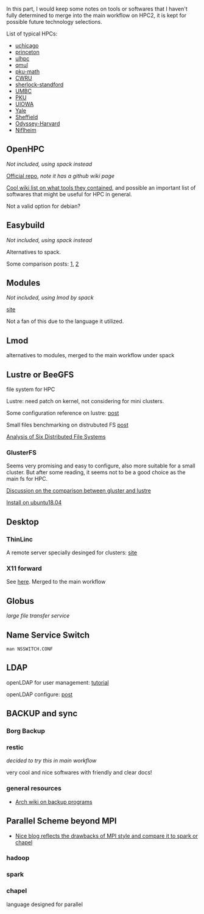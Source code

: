 In this part, I would keep some notes on tools or softwares that I haven't fully determined to merge into the main workflow on HPC2, it is kept for possible future technology selections.

List of typical HPCs:

*  [uchicago](https://rcc.uchicago.edu/docs/software/modules/index.html)
*  [princeton](https://researchcomputing.princeton.edu/software)
*  [ulhpc](https://ulhpc-tutorials.readthedocs.io/en/latest/)
*  [qmul](https://docs.hpc.qmul.ac.uk/)
*  [pku-math](http://bicmr.pku.edu.cn/~wenzw/pages/softwares.html)
*  [CWRU](https://sites.google.com/a/case.edu/hpc-upgraded-cluster/available-software)
*  [sherlock-standford](https://www.sherlock.stanford.edu/)
*  [UMBC](https://hpcf.umbc.edu/)
*  [PKU](http://hpc.pku.edu.cn/)
*  [UIOWA](https://wiki.uiowa.edu/display/hpcdocs)
*  [Yale](https://docs.ycrc.yale.edu/clusters-at-yale/)
*  [Sheffield](http://docs.hpc.shef.ac.uk/)
*  [Odyssey-Harvard](https://www.rc.fas.harvard.edu/resources/odyssey-architecture/)
*  [Niflheim](https://wiki.fysik.dtu.dk/niflheim/niflheim)

## OpenHPC

*Not included, using spack instead*

[Official repo](https://github.com/openhpc/ohpc/), *note it has a github wiki page*

[Cool wiki list on what tools they contained](https://github.com/openhpc/ohpc/wiki/Component-List-v1.3.7), and possible an important list of softwares that might be useful for HPC in general.

Not a valid option for debian?

## Easybuild

*Not included, using spack instead*

Alternatives to spack.

Some comparison posts: [1](https://groups.io/g/OpenHPC-users/topic/transistion_ohpc_to/265274?p=,,,20,0,0,0::recentpostdate%2Fsticky,,,20,1,0,265274), [2](https://github.com/spack/spack/issues/2115)

## Modules

*Not included, using lmod by spack*

[site](http://modules.sourceforge.net/)

Not a fan of this due to the language it utilized.

## Lmod

alternatives to modules, merged to the main workflow under spack

## Lustre or BeeGFS

file system for HPC

Lustre: need patch on kernel, not considering for mini clusters.

Some configuration reference on lustre: [post](https://wangmingjun.com/2018/06/13/%E8%99%9A%E6%8B%9F%E6%9C%BA%E6%90%AD%E5%BB%BAlustre%E6%96%87%E4%BB%B6%E7%B3%BB%E7%BB%9F/)

Small files benchmarking on distrubuted FS [post](https://www.jdieter.net/posts/2017/08/14/benchmarking-small-file-performance-on-distributed-filesystems/)

[Analysis of Six Distributed File Systems](https://hal.inria.fr/file/index/docid/789086/filename/a_survey_of_dfs.pdf)

### GlusterFS

Seems very promising and easy to configure, also more suitable for a small cluster. But after some reading, it seems not to be a good choice as the main fs for HPC.

[Discussion on the comparison between gluster and lustre](https://lustre-discuss.lustre.narkive.com/lE17VMmK/glusterfs-and-lustre)

[Install on ubuntu18.04](https://kifarunix.com/install-and-setup-glusterfs-on-ubuntu-18-04/)

## Desktop 

### ThinLinc

A remote server specially desinged for clusters: [site](https://www.cendio.com/thinlinc/what-is-thinlinc)

### X11 forward

See [here](http://bicmr.pku.edu.cn/~wenzw/pages/gui.html). Merged to the main workflow

## Globus

*large file transfer service*

## Name Service Switch

`man NSSWITCH.CONF`

## LDAP

openLDAP for user management: [tutorial](https://www.ibm.com/developerworks/cn/linux/l-openldap/index.html)

openLDAP configure: [post](https://juejin.im/entry/5aec6ac46fb9a07ac3635884)

## BACKUP and sync

### Borg Backup

### restic 

*decided to try this in main workflow*

very cool and nice softwares with friendly and clear docs!

### general resources

* [Arch wiki on backup programs](https://wiki.archlinux.org/index.php/Synchronization_and_backup_programs)

## Parallel Scheme beyond MPI

* [Nice blog reflects the drawbacks of MPI style and compare it to spark or chapel](https://www.dursi.ca/post/hpc-is-dying-and-mpi-is-killing-it.html)

### hadoop

### spark

### chapel

language designed for parallel

